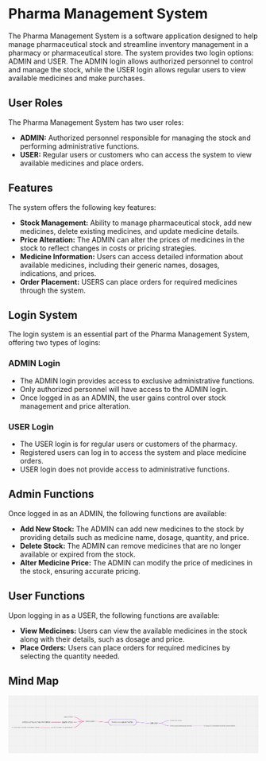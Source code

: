  <h1>Pharma Management System</h1>
  <p>The Pharma Management System is a software application designed to help manage pharmaceutical stock and streamline inventory management in a pharmacy or pharmaceutical store. The system provides two login options: ADMIN and USER. The ADMIN login allows authorized personnel to control and manage the stock, while the USER login allows regular users to view available medicines and make purchases.</p>

  <h2>User Roles</h2>
  <p>The Pharma Management System has two user roles:</p>
  <ul>
    <li><strong>ADMIN:</strong> Authorized personnel responsible for managing the stock and performing administrative functions.</li>
    <li><strong>USER:</strong> Regular users or customers who can access the system to view available medicines and place orders.</li>
  </ul>

  <h2>Features</h2>
  <p>The system offers the following key features:</p>
  <ul>
    <li><strong>Stock Management:</strong> Ability to manage pharmaceutical stock, add new medicines, delete existing medicines, and update medicine details.</li>
    <li><strong>Price Alteration:</strong> The ADMIN can alter the prices of medicines in the stock to reflect changes in costs or pricing strategies.</li>
    <li><strong>Medicine Information:</strong> Users can access detailed information about available medicines, including their generic names, dosages, indications, and prices.</li>
    <li><strong>Order Placement:</strong> USERS can place orders for required medicines through the system.</li>
  </ul>

  <h2>Login System</h2>
  <p>The login system is an essential part of the Pharma Management System, offering two types of logins:</p>
  <h3>ADMIN Login</h3>
  <ul>
    <li>The ADMIN login provides access to exclusive administrative functions.</li>
    <li>Only authorized personnel will have access to the ADMIN login.</li>
    <li>Once logged in as an ADMIN, the user gains control over stock management and price alteration.</li>
  </ul>

  <h3>USER Login</h3>
  <ul>
    <li>The USER login is for regular users or customers of the pharmacy.</li>
    <li>Registered users can log in to access the system and place medicine orders.</li>
    <li>USER login does not provide access to administrative functions.</li>
  </ul>

  <h2>Admin Functions</h2>
  <p>Once logged in as an ADMIN, the following functions are available:</p>
  <ul>
    <li><strong>Add New Stock:</strong> The ADMIN can add new medicines to the stock by providing details such as medicine name, dosage, quantity, and price.</li>
    <li><strong>Delete Stock:</strong> The ADMIN can remove medicines that are no longer available or expired from the stock.</li>
    <li><strong>Alter Medicine Price:</strong> The ADMIN can modify the price of medicines in the stock, ensuring accurate pricing.</li>
  </ul>

  <h2>User Functions</h2>
  <p>Upon logging in as a USER, the following functions are available:</p>
  <ul>
    <li><strong>View Medicines:</strong> Users can view the available medicines in the stock along with their details, such as dosage and price.</li>
    <li><strong>Place Orders:</strong> Users can place orders for required medicines by selecting the quantity needed.</li>
  </ul>
  <h2>Mind Map</h2>
  <img src="./MIND%20MAP.png"></img>
